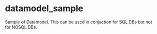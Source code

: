 datamodel_sample
================

Sample of Datamodel. This can be used in conjuction for SQL DBs but not for NOSQL DBs.

